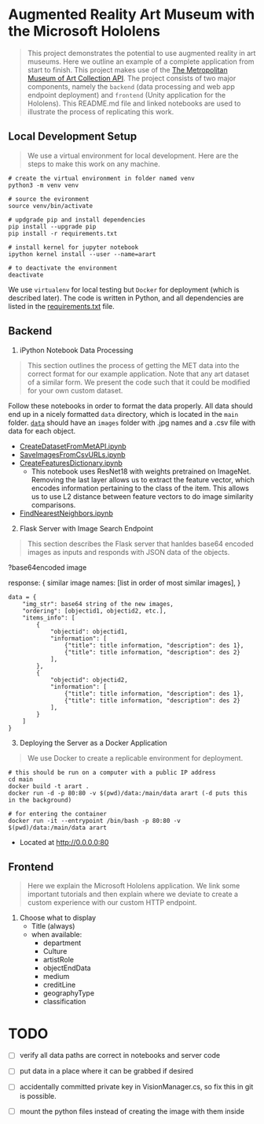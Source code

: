 # Augmented Reality Art Museum with the Microsoft Hololens
> This project demonstrates the potential to use augmented reality in art museums. Here we outline an example of a complete application from start to finish. This project makes use of the [The Metropolitan Museum of Art Collection API](https://metmuseum.github.io/). The project consists of two major components, namely the `backend` (data processing and web app endpoint deployment) and `frontend` (Unity application for the Hololens). This README.md file and linked notebooks are used to illustrate the process of replicating this work.

## Local Development Setup
> We use a virtual environment for local development. Here are the steps to make this work on any machine.

```
# create the virtual environment in folder named venv
python3 -m venv venv

# source the evironment
source venv/bin/activate

# updgrade pip and install dependencies
pip install --upgrade pip
pip install -r requirements.txt

# install kernel for jupyter notebook
ipython kernel install --user --name=arart

# to deactivate the environment
deactivate
```

We use `virtualenv` for local testing but `Docker` for deployment (which is described later). The code is written in Python, and all dependencies are listed in the [requirements.txt](main/requirements.txt) file.

## Backend
1. iPython Notebook Data Processing
> This section outlines the process of getting the MET data into the correct format for our example application. Note that any art dataset of a similar form. We present the code such that it could be modified for your own custom dataset.

Follow these notebooks in order to format the data properly. All data should end up in a nicely formatted `data` directory, which is located in the `main` folder. [`data`](main/data) should have an `images` folder with <objectid>.jpg names and a .csv file with data for each object.

- [CreateDatasetFromMetAPI.ipynb](notebooks/CreateDatasetFromMetAPI.ipynb)
- [SaveImagesFromCsvURLs.ipynb](notebooks/SaveImagesFromCsvURLs.ipynb)
- [CreateFeaturesDictionary.ipynb](notebooks/CreateFeaturesDictionary.ipynb)
    - This notebook uses ResNet18 with weights pretrained on ImageNet. Removing the last layer allows us to extract the feature vector, which encodes information pertaining to the class of the item. This allows us to use L2 distance between feature vectors to do image similarity comparisons.
- [FindNearestNeighbors.ipynb](notebooks/FindNearestNeighbors.ipynb)

2. Flask Server with Image Search Endpoint
> This section describes the Flask server that hanldes base64 encoded images as inputs and responds with JSON data of the objects.

<servername image similarity endpoint>?base64encoded image

response: {
    similar image names: [list in order of most similar images],
}

```
data = {
    "img_str": base64 string of the new images,
    "ordering": [objectid1, objectid2, etc.],
    "items_info": [
        {
            "objectid": objectid1,
            "information": [
                {"title": title information, "description": des 1},
                {"title": title information, "description": des 2}
            ],
        },
        {
            "objectid": objectid2,
            "information": [
                {"title": title information, "description": des 1},
                {"title": title information, "description": des 2}
            ],
        }
    ]
}
```

3. Deploying the Server as a Docker Application
> We use Docker to create a replicable environment for deployment.
```
# this should be run on a computer with a public IP address
cd main
docker build -t arart .
docker run -d -p 80:80 -v $(pwd)/data:/main/data arart (-d puts this in the background)

# for entering the container
docker run -it --entrypoint /bin/bash -p 80:80 -v $(pwd)/data:/main/data arart
```
- Located at http://0.0.0.0:80

## Frontend
> Here we explain the Microsoft Hololens application. We link some important tutorials and then explain where we deviate to create a custom experience with our custom HTTP endpoint.

1. Choose what to display
    - Title (always)
    - when available:
        - department
        - Culture
        - artistRole
        - objectEndData
        - medium
        - creditLine
        - geographyType
        - classification


# TODO

- [ ] verify all data paths are correct in notebooks and server code
- [ ] put data in a place where it can be grabbed if desired
- [ ] accidentally committed private key in VisionManager.cs, so fix this in git is possible.
- [ ] mount the python files instead of creating the image with them inside



